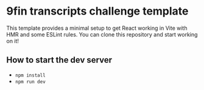 # 9fin transcripts challenge template

This template provides a minimal setup to get React working in Vite with HMR and some ESLint rules. You can clone this repository and start working on it!

## How to start the dev server

- `npm install`
- `npm run dev`
